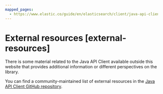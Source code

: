 ```yaml
---
mapped_pages:
  - https://www.elastic.co/guide/en/elasticsearch/client/java-api-client/current/external-resources.html
---
```


# External resources [external-resources]

There is some material related to the Java API Client available outside this website that provides additional information or different perspectives on the library.

You can find a community-maintained list of external resources in the [Java API Client GitHub repository](https://github.com/elastic/elasticsearch-java/tree/main/docs/external-resources.md).

